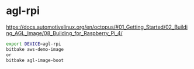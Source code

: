 # agl-rpi
https://docs.automotivelinux.org/en/octopus/#01_Getting_Started/02_Building_AGL_Image/08_Building_for_Raspberry_Pi_4/
```bash
export DEVICE=agl-rpi
bitbake aws-demo-image
or
bitbake agl-image-boot
```